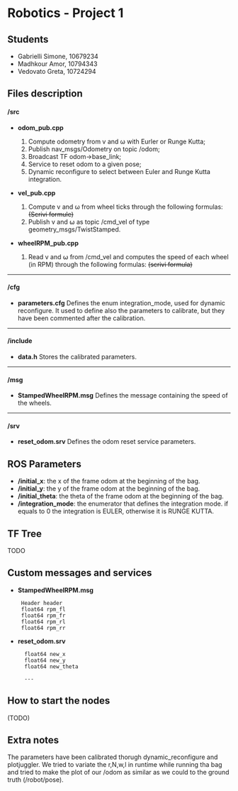 # Robotics - Project 1

## Students
- Gabrielli Simone, 10679234
- Madhkour Amor, 10794343
- Vedovato Greta, 10724294

## Files description
#### /src
- **odom_pub.cpp**
	1. Compute odometry from v and ω with Eurler or Runge Kutta;
	1. Publish nav_msgs/Odometry on topic /odom;
	1. Broadcast TF odom->base_link;
	1. Service to reset odom to a given pose;
	1. Dynamic reconfigure to select between Euler and Runge Kutta integration.

- **vel_pub.cpp**
	1. Compute v and ω from wheel ticks through the following formulas:
	~~(Scrivi formule)~~
	1. Publish v and ⍵ as topic /cmd_vel of type geometry_msgs/TwistStamped.

- **wheelRPM_pub.cpp**
	1. Read v and ⍵ from /cmd_vel and computes the speed of each wheel (in RPM) through the following formulas:
	~~(scrivi formula)~~

------------


#### /cfg
- **parameters.cfg**
Defines the enum integration_mode, used for dynamic reconfigure. It used to define also the parameters to calibrate, but they have been commented after the calibration.

------------


#### /include
- **data.h**
Stores the calibrated parameters.

------------


#### /msg
- **StampedWheelRPM.msg**
Defines the message containing the speed of the wheels.

------------

#### /srv
- **reset_odom.srv**
Defines the odom reset service parameters.

## ROS Parameters
- **/initial_x**: the x of the frame odom at the beginning of the bag.
- **/initial_y**: the y of the frame odom at the beginning of the bag.
- **/initial_theta**: the theta of the frame odom at the beginning of the bag.
- **/integration_mode**: the enumerator that defines the integration mode. if equals to 0 the integration is EULER, otherwise it is RUNGE KUTTA.

## TF Tree
TODO

## Custom messages and services
 - **StampedWheelRPM.msg**

		Header header
		float64 rpm_fl
		float64 rpm_fr
		float64 rpm_rl
		float64 rpm_rr

- **reset_odom.srv**

		float64 new_x
		float64 new_y
		float64 new_theta
		
		---

## How to start the nodes
(TODO)


## Extra notes
The parameters have been calibrated thorugh dynamic_reconfigure and plotjuggler. We tried to variate the r,N,w,l in runtime while running tha bag and tried to make the plot of our /odom as similar as we could to the ground truth (/robot/pose).




